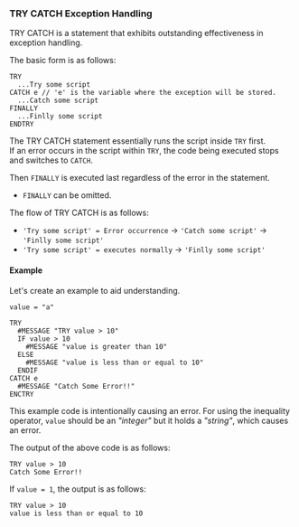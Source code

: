 ### TRY CATCH Exception Handling

TRY CATCH is a statement that exhibits outstanding effectiveness in exception handling.

The basic form is as follows:
```
TRY
  ...Try some script
CATCH e // 'e' is the variable where the exception will be stored.
  ...Catch some script
FINALLY
  ...Finlly some script
ENDTRY
```

The TRY CATCH statement essentially runs the script inside `TRY` first. </br>
If an error occurs in the script within `TRY`, the code being executed stops and switches to `CATCH`.

Then `FINALLY` is executed last regardless of the error in the statement.
+ `FINALLY` can be omitted.

The flow of TRY CATCH is as follows:
- `'Try some script' = Error occurrence` -> `'Catch some script'` -> `'Finlly some script'`
- `'Try some script' = executes normally` -> `'Finlly some script'`

#### Example
Let's create an example to aid understanding.
```
value = "a"

TRY
  #MESSAGE "TRY value > 10"
  IF value > 10
    #MESSAGE "value is greater than 10"
  ELSE
    #MESSAGE "value is less than or equal to 10"
  ENDIF
CATCH e
  #MESSAGE "Catch Some Error!!"
ENCTRY
```
This example code is intentionally causing an error.
For using the inequality operator, `value` should be an *"integer"* but it holds a *"string"*, which causes an error.

The output of the above code is as follows:
```
TRY value > 10
Catch Some Error!!
```

If `value = 1`, the output is as follows:
```
TRY value > 10
value is less than or equal to 10
```
